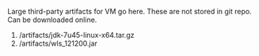 Large third-party artifacts for VM go here.
These are not stored in git repo.
Can be downloaded online.

1. /artifacts/jdk-7u45-linux-x64.tar.gz
2. /artifacts/wls_121200.jar
